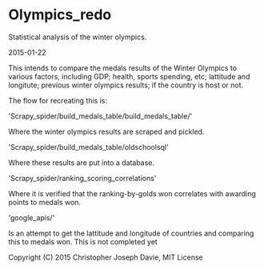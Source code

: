 # Olympics_redo
Statistical analysis of the winter olympics.

2015-01-22

This intends to compare the medals results of the Winter Olympics to
various factors, including GDP; health, sports spending, etc; lattitude
and longitute; previous winter olympics results; if the country is host
or not.

The flow for recreating this is:

'Scrapy_spider/build_medals_table/build_medals_table/'

Where the winter olympics results are scraped and pickled.

'Scrapy_spider/build_medals_table/oldschoolsql'

Where these results are put into a database.

'Scrapy_spider/ranking_scoring_correlations'

Where it is verified that the ranking-by-golds won correlates
with awarding points to medals won.

'google_apis/'

Is an attempt to get the lattitude and longitude of countries and
comparing this to medals won.  This is not completed yet

Copyright (C) 2015  Christopher Joseph Davie, MIT License
